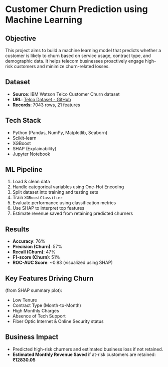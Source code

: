 #  Customer Churn Prediction using Machine Learning

##  Objective
This project aims to build a machine learning model that predicts whether a customer is likely to churn based on service usage, contract type, and demographic data. It helps telecom businesses proactively engage high-risk customers and minimize churn-related losses.

##  Dataset
- **Source**: IBM Watson Telco Customer Churn dataset
- **URL**: [Telco Dataset - GitHub](https://github.com/IBM/telco-customer-churn-on-icp4d/blob/master/data/Telco-Customer-Churn.csv)
- **Records**: 7043 rows, 21 features

##  Tech Stack
- Python (Pandas, NumPy, Matplotlib, Seaborn)
- Scikit-learn
- XGBoost
- SHAP (Explainability)
- Jupyter Notebook

##  ML Pipeline
1. Load & clean data
2. Handle categorical variables using One-Hot Encoding
3. Split dataset into training and testing sets
4. Train `XGBoostClassifier`
5. Evaluate performance using classification metrics
6. Use SHAP to interpret top features
7. Estimate revenue saved from retaining predicted churners

##  Results
- **Accuracy**: 76%
- **Precision (Churn)**: 57%
- **Recall (Churn)**: 47%
- **F1-score (Churn)**: 51%
- **ROC-AUC Score**: ~0.83 (visualized using SHAP)

##  Key Features Driving Churn
(from SHAP summary plot):
- Low Tenure
- Contract Type (Month-to-Month)
- High Monthly Charges
- Absence of Tech Support
- Fiber Optic Internet & Online Security status

##  Business Impact
- Predicted high-risk churners and estimated business loss if not retained.
- **Estimated Monthly Revenue Saved** if at-risk customers are retained: **₹12830.05**

